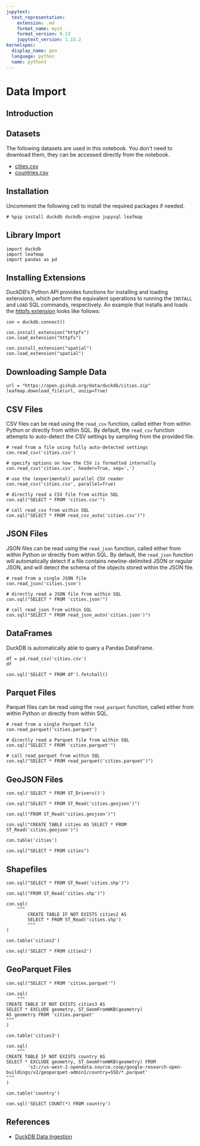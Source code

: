```yaml
---
jupytext:
  text_representation:
    extension: .md
    format_name: myst
    format_version: 0.13
    jupytext_version: 1.15.2
kernelspec:
  display_name: geo
  language: python
  name: python3
---
```


# Data Import

## Introduction


## Datasets

The following datasets are used in this notebook. You don't need to download them, they can be accessed directly from the notebook.

- [cities.csv](https://open.gishub.org/data/duckdb/cities.csv)
- [countries.csv](https://open.gishub.org/data/duckdb/countries.csv)

## Installation

Uncomment the following cell to install the required packages if needed.

```{code-cell} ipython3
# %pip install duckdb duckdb-engine jupysql leafmap
```

## Library Import

```{code-cell} ipython3
import duckdb
import leafmap
import pandas as pd
```

## Installing Extensions

DuckDB’s Python API provides functions for installing and loading extensions, which perform the equivalent operations to running the `INSTALL` and `LOAD` SQL commands, respectively. An example that installs and loads the [httpfs extension](https://duckdb.org/docs/extensions/httpfs) looks like follows:

```{code-cell} ipython3
con = duckdb.connect()
```

```{code-cell} ipython3
con.install_extension("httpfs")
con.load_extension("httpfs")
```

```{code-cell} ipython3
con.install_extension("spatial")
con.load_extension("spatial")
```

## Downloading Sample Data

```{code-cell} ipython3
url = "https://open.gishub.org/data/duckdb/cities.zip"
leafmap.download_file(url, unzip=True)
```

## CSV Files

CSV files can be read using the `read_csv` function, called either from within Python or directly from within SQL. By default, the `read_csv` function attempts to auto-detect the CSV settings by sampling from the provided file.

```{code-cell} ipython3
# read from a file using fully auto-detected settings
con.read_csv('cities.csv')
```

```{code-cell} ipython3
# specify options on how the CSV is formatted internally
con.read_csv('cities.csv', header=True, sep=',')
```

```{code-cell} ipython3
# use the (experimental) parallel CSV reader
con.read_csv('cities.csv', parallel=True)
```

```{code-cell} ipython3
# directly read a CSV file from within SQL
con.sql("SELECT * FROM 'cities.csv'")
```

```{code-cell} ipython3
# call read_csv from within SQL
con.sql("SELECT * FROM read_csv_auto('cities.csv')")
```

## JSON Files

JSON files can be read using the `read_json` function, called either from within Python or directly from within SQL. By default, the `read_json` function will automatically detect if a file contains newline-delimited JSON or regular JSON, and will detect the schema of the objects stored within the JSON file.

```{code-cell} ipython3
# read from a single JSON file
con.read_json('cities.json')
```

```{code-cell} ipython3
# directly read a JSON file from within SQL
con.sql("SELECT * FROM 'cities.json'")
```

```{code-cell} ipython3
# call read_json from within SQL
con.sql("SELECT * FROM read_json_auto('cities.json')")
```

## DataFrames

DuckDB is automatically able to query a Pandas DataFrame.

```{code-cell} ipython3
df = pd.read_csv('cities.csv')
df
```

```{code-cell} ipython3
con.sql('SELECT * FROM df').fetchall()
```

## Parquet Files

Parquet files can be read using the `read_parquet` function, called either from within Python or directly from within SQL.

```{code-cell} ipython3
# read from a single Parquet file
con.read_parquet('cities.parquet')
```

```{code-cell} ipython3
# directly read a Parquet file from within SQL
con.sql("SELECT * FROM 'cities.parquet'")
```

```{code-cell} ipython3
# call read_parquet from within SQL
con.sql("SELECT * FROM read_parquet('cities.parquet')")
```

## GeoJSON Files

```{code-cell} ipython3
con.sql('SELECT * FROM ST_Drivers()')
```

```{code-cell} ipython3
con.sql("SELECT * FROM ST_Read('cities.geojson')")
```

```{code-cell} ipython3
con.sql("FROM ST_Read('cities.geojson')")
```

```{code-cell} ipython3
con.sql("CREATE TABLE cities AS SELECT * FROM ST_Read('cities.geojson')")
```

```{code-cell} ipython3
con.table('cities')
```

```{code-cell} ipython3
con.sql("SELECT * FROM cities")
```

## Shapefiles

```{code-cell} ipython3
con.sql("SELECT * FROM ST_Read('cities.shp')")
```

```{code-cell} ipython3
con.sql("FROM ST_Read('cities.shp')")
```

```{code-cell} ipython3
con.sql(
    """
        CREATE TABLE IF NOT EXISTS cities2 AS 
        SELECT * FROM ST_Read('cities.shp')
        """
)
```

```{code-cell} ipython3
con.table('cities2')
```

```{code-cell} ipython3
con.sql('SELECT * FROM cities2')
```

## GeoParquet Files

```{code-cell} ipython3
con.sql("SELECT * FROM 'cities.parquet'")
```

```{code-cell} ipython3
con.sql(
    """
CREATE TABLE IF NOT EXISTS cities3 AS
SELECT * EXCLUDE geometry, ST_GeomFromWKB(geometry) 
AS geometry FROM 'cities.parquet'
"""
)
```

```{code-cell} ipython3
con.table('cities3')
```

```{code-cell} ipython3
con.sql(
    """
CREATE TABLE IF NOT EXISTS country AS
SELECT * EXCLUDE geometry, ST_GeomFromWKB(geometry) FROM
        's3://us-west-2.opendata.source.coop/google-research-open-buildings/v2/geoparquet-admin1/country=SSD/*.parquet'
"""
)
```

```{code-cell} ipython3
con.table('country')
```

```{code-cell} ipython3
con.sql('SELECT COUNT(*) FROM country')
```

## References

- [DuckDB Data Ingestion](https://duckdb.org/docs/api/python/data_ingestion)
